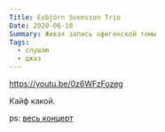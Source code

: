 ```yaml
---
Title: Esbjörn Svensson Trio
Date: 2020-06-10
Summary: Живая запись офигенской темы
Tags:
  - слушаю
  - джаз
---
```


https://youtu.be/0z6WFzFozeg

Кайф какой.

ps: [весь концерт](https://www.youtube.com/watch?v=U-pyV7U7bxU)
